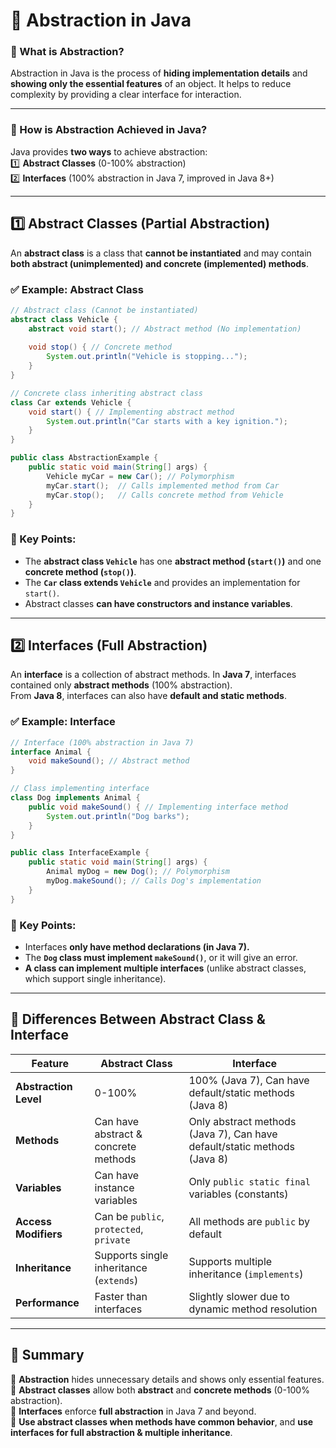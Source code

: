 # **📌 Abstraction in Java**

### **🔹 What is Abstraction?**
Abstraction in Java is the process of **hiding implementation details** and **showing only the essential features** of an object. It helps to reduce complexity by providing a clear interface for interaction.

---

### **🔹 How is Abstraction Achieved in Java?**
Java provides **two ways** to achieve abstraction:  
1️⃣ **Abstract Classes** (0-100% abstraction)  
2️⃣ **Interfaces** (100% abstraction in Java 7, improved in Java 8+)

---

## **1️⃣ Abstract Classes (Partial Abstraction)**
An **abstract class** is a class that **cannot be instantiated** and may contain **both abstract (unimplemented) and concrete (implemented) methods**.

### ✅ **Example: Abstract Class**
```java
// Abstract class (Cannot be instantiated)
abstract class Vehicle {
    abstract void start(); // Abstract method (No implementation)
    
    void stop() { // Concrete method
        System.out.println("Vehicle is stopping...");
    }
}

// Concrete class inheriting abstract class
class Car extends Vehicle {
    void start() { // Implementing abstract method
        System.out.println("Car starts with a key ignition.");
    }
}

public class AbstractionExample {
    public static void main(String[] args) {
        Vehicle myCar = new Car(); // Polymorphism
        myCar.start();  // Calls implemented method from Car
        myCar.stop();   // Calls concrete method from Vehicle
    }
}
```
### **🔹 Key Points:**
- The **abstract class `Vehicle`** has one **abstract method (`start()`)** and one **concrete method (`stop()`)**.
- The **`Car` class extends `Vehicle`** and provides an implementation for `start()`.
- Abstract classes **can have constructors and instance variables**.

---

## **2️⃣ Interfaces (Full Abstraction)**
An **interface** is a collection of abstract methods. In **Java 7**, interfaces contained only **abstract methods** (100% abstraction).  
From **Java 8**, interfaces can also have **default and static methods**.

### ✅ **Example: Interface**
```java
// Interface (100% abstraction in Java 7)
interface Animal {
    void makeSound(); // Abstract method
}

// Class implementing interface
class Dog implements Animal {
    public void makeSound() { // Implementing interface method
        System.out.println("Dog barks");
    }
}

public class InterfaceExample {
    public static void main(String[] args) {
        Animal myDog = new Dog(); // Polymorphism
        myDog.makeSound(); // Calls Dog's implementation
    }
}
```
### **🔹 Key Points:**
- Interfaces **only have method declarations (in Java 7).**
- The **`Dog` class must implement `makeSound()`**, or it will give an error.
- **A class can implement multiple interfaces** (unlike abstract classes, which support single inheritance).

---

## **🔹 Differences Between Abstract Class & Interface**
| Feature           | Abstract Class | Interface |
|------------------|---------------|-----------|
| **Abstraction Level** | 0-100% | 100% (Java 7), Can have default/static methods (Java 8) |
| **Methods** | Can have abstract & concrete methods | Only abstract methods (Java 7), Can have default/static methods (Java 8) |
| **Variables** | Can have instance variables | Only `public static final` variables (constants) |
| **Access Modifiers** | Can be `public`, `protected`, `private` | All methods are `public` by default |
| **Inheritance** | Supports single inheritance (`extends`) | Supports multiple inheritance (`implements`) |
| **Performance** | Faster than interfaces | Slightly slower due to dynamic method resolution |

---

## **📌 Summary**
🔹 **Abstraction** hides unnecessary details and shows only essential features.  
🔹 **Abstract classes** allow both **abstract** and **concrete methods** (0-100% abstraction).  
🔹 **Interfaces** enforce **full abstraction** in Java 7 and beyond.  
🔹 **Use abstract classes when methods have common behavior**, and **use interfaces for full abstraction & multiple inheritance**.

